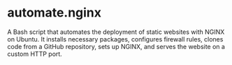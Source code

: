 # automate.nginx
A Bash script that automates the deployment of static websites with NGINX on Ubuntu. It installs necessary packages, configures firewall rules, clones code from a GitHub repository, sets up NGINX, and serves the website on a custom HTTP port.

